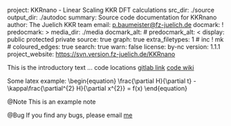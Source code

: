 project: KKRnano - Linear Scaling KKR DFT calculations
src_dir: ./source
output_dir: ./autodoc
summary: Source code documentation for KKRnano
author: The Juelich KKR team
email: p.baumeister@fz-juelich.de
docmark: !
predocmark: >
media_dir: ./media
docmark_alt: #
predocmark_alt: <
display: public
         protected
         private
source: true
graph: true 
extra_filetypes: 1 #
		 inc !
		 mk #
coloured_edges: true
search: true
warn: false
license: by-nc
version: 1.1.1
project_website: https://svn.version.fz-juelich.de/KKRnano

This is the introductory text ...
code locations [gitlab link](https://iffgit.fz-juelich.de/kkr/kkrjm)
[code wiki](https://iffwiki.fz-juelich.de/kkr/doku.php)

Some latex example:
\begin{equation}
\frac{\partial H}{\partial t} - \kappa\frac{\partial^{2} H}{\partial x^{2}} = f(x)
\end{equation}

@Note
This is an example note


@Bug
If you find any bugs, please email [me](mailto:p.baumeister@fz-juelich.de)
